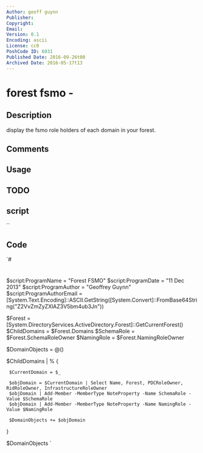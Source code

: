 ```yaml
---
Author: geoff guynn
Publisher: 
Copyright: 
Email: 
Version: 0.1
Encoding: ascii
License: cc0
PoshCode ID: 6031
Published Date: 2016-09-26t00
Archived Date: 2016-05-17t13
---
```


# forest fsmo - 

## Description

display the fsmo role holders of each domain in your forest.

## Comments



## Usage



## TODO



## script

``

## Code

`#
 #
 $script:ProgramName = "Forest FSMO"
 $script:ProgramDate = "11 Dec 2013"
 $script:ProgramAuthor = "Geoffrey Guynn"
 $script:ProgramAuthorEmail = [System.Text.Encoding]::ASCII.GetString([System.Convert]::FromBase64String("Z2VvZmZyZXlAZ3V5bm4ub3Jn"))
 
 $Forest = [System.DirectoryServices.ActiveDirectory.Forest]::GetCurrentForest()
 $ChildDomains = $Forest.Domains
 $SchemaRole = $Forest.SchemaRoleOwner
 $NamingRole = $Forest.NamingRoleOwner
 
 $DomainObjects = @()
 
 $ChildDomains | % {
 
     $CurrentDomain = $_
     
     $objDomain = $CurrentDomain | Select Name, Forest, PDCRoleOwner, RidRoleOwner, InfrastructureRoleOwner
     $objDomain | Add-Member -MemberType NoteProperty -Name SchemaRole -Value $SchemaRole
     $objDomain | Add-Member -MemberType NoteProperty -Name NamingRole -Value $NamingRole
     
     $DomainObjects += $objDomain
 }
 
 $DomainObjects
`

